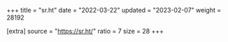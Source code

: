 +++
title = "sr.ht"
date = "2022-03-22"
updated = "2023-02-07"
weight = 28192

[extra]
source = "https://sr.ht/"
ratio = 7
size = 28
+++
